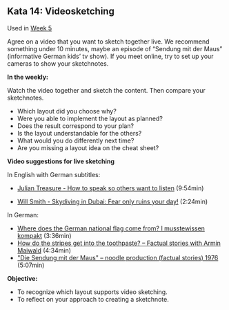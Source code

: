 ## Kata 14: Videosketching

Used in [Week 5](0410_Week_05.md)

Agree on a video that you want to sketch together live. We recommend something under 10 minutes, maybe an episode of “Sendung mit der Maus” (informative German kids’ tv show). If you meet online, try to set up your cameras to show your sketchnotes.

**In the weekly:**

Watch the video together and sketch the content. Then compare your sketchnotes. 

- Which layout did you choose why?
- Were you able to implement the layout as planned?
- Does the result correspond to your plan?
- Is the layout understandable for the others?
- What would you do differently next time?
- Are you missing a layout idea on the cheat sheet?

**Video suggestions for live sketching**

In English with German subtitles:

-  [Julian Treasure - How to speak so others want to listen](https://www.ted.com/talks/julian_treasure_how_to_speak_so_that_people_want_to_listen?language=en) (9:54min)

- [Will Smith - Skydiving in Dubai: Fear only ruins your day!](https://www.youtube.com/watch?v=W1sF1sgUeTU) (2:24min)

In German:

-  [Where does the German national flag come from? I musstewissen kompakt](https://www.youtube.com/watch?v=XQmJve3yD9Q&feature=youtu.be) (3:36min)
-  [How do the stripes get into the toothpaste? – Factual stories with Armin Maiwald](https://www.youtube.com/watch?v=Pius1MtUIrY) (4:34min)
-  ["Die Sendung mit der Maus" – noodle production (factual stories) 1976](https://www.youtube.com/watch?v=95XER5t2xn0&feature=youtu.be) (5:07min)

**Objective:**

- To recognize which layout supports video sketching.
- To reflect on your approach to creating a sketchnote.
